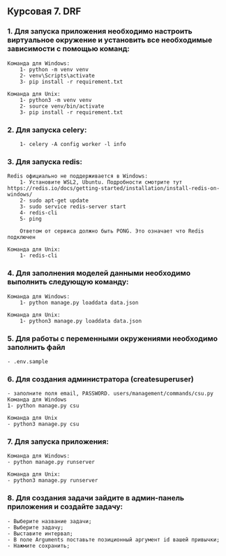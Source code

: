 ## Курсовая 7. DRF

### 1. Для запуска приложения необходимо настроить виртуальное окружение и установить все необходимые зависимости с помощью команд:
    Команда для Windows:
        1- python -m venv venv
        2- venv\Scripts\activate
        3- pip install -r requirement.txt

    Команда для Unix:
        1- python3 -m venv venv
        2- source venv/bin/activate 
        3- pip install -r requirement.txt

### 2. Для запуска celery:
        1- celery -A config worker -l info  

### 3. Для запуска redis:
    Redis официально не поддерживается в Windows: 
        1- Установите WSL2, Ubuntu. Подробности смотрите тут https://redis.io/docs/getting-started/installation/install-redis-on-windows/
        2- sudo apt-get update
        3- sudo service redis-server start
        4- redis-cli
        5- ping
        
        Ответом от сервиса должно быть PONG. Это означает что Redis подключен

    Команда для Unix:
        1- redis-cli

### 4. Для заполнения моделей данными необходимо выполнить следующую команду: 
    Команда для Windows:
        1- python manage.py loaddata data.json

    Команда для Unix:
        1- python3 manage.py loaddata data.json

### 5. Для работы с переменными окружениями необходимо заполнить файл
    - .env.sample

### 6. Для создания администратора (createsuperuser)
    - заполните поля email, PASSWORD. users/management/commands/csu.py
    Команда для Windows
    1- python manage.py csu

    Команда для Unix
    - python3 manage.py csu

### 7. Для запуска приложения: 
    Команда для Windows:
    - python manage.py runserver

    Команда для Unix:
    - python3 manage.py runserver

### 8. Для создания задачи зайдите в админ-панель приложения и создайте задачу: 

    - Выберите название задачи;
    - Выберите задачу;
    - Выставите интервал;
    - В поле Arguments поставьте позиционный аргумент id вашей привычки;
    - Нажмите сохранить;
    